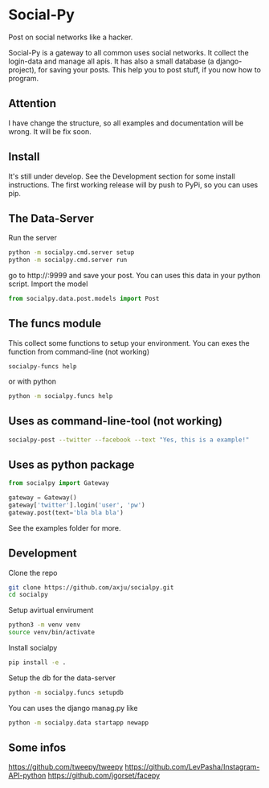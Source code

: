 # Social-Py
Post on social networks like a hacker.

Social-Py is a gateway to all common uses social networks. It collect the
login-data and manage all apis. It has also a small database (a django-project),
for saving your posts. This help you to post stuff, if you now how to program.

## Attention
I have change the structure, so all examples and documentation will be wrong.
It will be fix soon.

## Install
It's still under develop. See the Development section for some install
instructions. The first working release will by push to PyPi, so you can uses
pip.

## The Data-Server
Run the server
```bash
python -m socialpy.cmd.server setup
python -m socialpy.cmd.server run
```
go to http://<ip>:9999 and save your post. You can uses this data in your
python script. Import the model
```python
from socialpy.data.post.models import Post
```

## The funcs module
This collect some functions to setup your environment. You can exes the function
from command-line (not working)
```shell
socialpy-funcs help
```
or with python
```bash
python -m socialpy.funcs help
```

## Uses as command-line-tool (not working)
```bash
socialpy-post --twitter --facebook --text "Yes, this is a example!"
```

## Uses as python package
```python
from socialpy import Gateway

gateway = Gateway()
gateway['twitter'].login('user', 'pw')
gateway.post(text='bla bla bla')
```
See the examples folder for more.


## Development
Clone the repo
```bash
git clone https://github.com/axju/socialpy.git
cd socialpy
```
Setup avirtual envirument
```bash
python3 -m venv venv
source venv/bin/activate
```
Install socialpy
```bash
pip install -e .
```
Setup the db for the data-server
```bash
python -m socialpy.funcs setupdb
```
You can uses the django manag.py like
```bash
python -m socialpy.data startapp newapp
```

## Some infos
https://github.com/tweepy/tweepy
https://github.com/LevPasha/Instagram-API-python
https://github.com/jgorset/facepy
